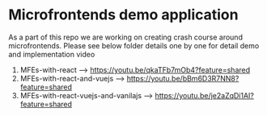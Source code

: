 # Microfrontends demo application
As a part of this repo we are working on creating crash course around microfrontends. Please see below folder details one by one for detail demo and implementation video 

1. MFEs-with-react --> https://youtu.be/qkaTFb7mOb4?feature=shared
2. MFEs-with-react-and-vuejs --> https://youtu.be/bBm6D3R7NN8?feature=shared
3. MFEs-with-react-vuejs-and-vanilajs --> https://youtu.be/je2aZqDi1AI?feature=shared